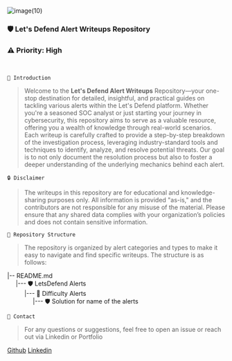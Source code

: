 ![image(10)](https://github.com/user-attachments/assets/cac25830-e15c-4e3b-a8dd-508ff396ddbf)

<div>
  <div>
    <h3 align="left">🛡️ Let's Defend Alert Writeups Repository</h1>
    <h3 align="left" size="50">⚠️ Priority: High</h2>
  </div>
</div><br>

```📜 Introduction```
><p>Welcome to the <strong>Let's Defend Alert Writeups</strong> Repository—your one-stop destination for detailed, insightful, and practical guides on tackling various alerts within the Let's Defend platform. Whether you're a seasoned SOC analyst or just starting your journey in cybersecurity, this repository aims to serve as a valuable resource, offering you a wealth of knowledge through real-world scenarios. Each writeup is carefully crafted to provide a step-by-step breakdown of the investigation process, leveraging industry-standard tools and techniques to identify, analyze, and resolve potential threats. Our goal is to not only document the resolution process but also to foster a deeper understanding of the underlying mechanics behind each alert.</p>

```🔒 Disclaimer```
><p>The writeups in this repository are for educational and knowledge-sharing purposes only. All information is provided "as-is," and the contributors are not responsible for any misuse of the material. Please ensure that any shared data complies with your organization’s policies and does not contain sensitive information.</p>

```📂 Repository Structure```
><p>The repository is organized by alert categories and types to make it easy to navigate and find specific writeups. The structure is as follows:</p>
|-- README.md<br>
&nbsp;&nbsp;&nbsp;&nbsp;&nbsp;|--- 🛡️ LetsDefend Alerts<br>
&nbsp;&nbsp;&nbsp;&nbsp;&nbsp;&nbsp;&nbsp;&nbsp;&nbsp;&nbsp;|--- 📂 Difficulty Alerts<br>
&nbsp;&nbsp;&nbsp;&nbsp;&nbsp;&nbsp;&nbsp;&nbsp;&nbsp;&nbsp;&nbsp;&nbsp;&nbsp;&nbsp;&nbsp;|--- 🛡️ Solution for name of the alerts

```📧 Contact```
><p>For any questions or suggestions, feel free to open an issue or reach out via Linkedin or Portfolio</p>
<a href="https://github.com/Yoswell">Github</a>
<a href="https://www.linkedin.com/in/yoswel-badilla-cyberjr/">Linkedin</a>
